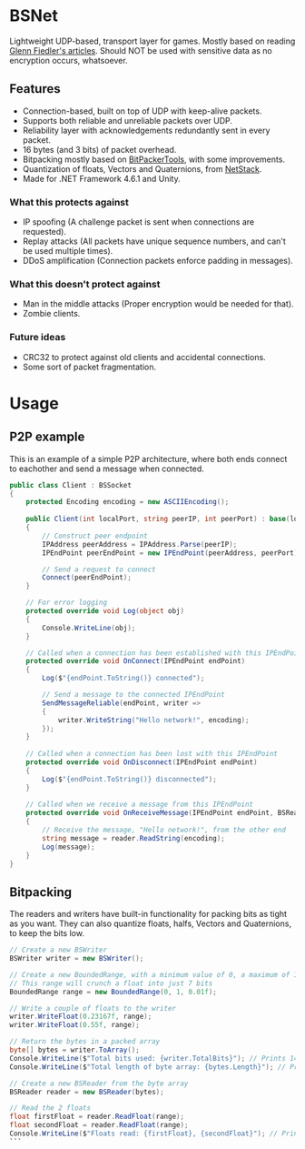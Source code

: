 # BSNet
Lightweight UDP-based, transport layer for games.
Mostly based on reading [Glenn Fiedler's articles](https://gafferongames.com).
Should NOT be used with sensitive data as no encryption occurs, whatsoever.

## Features
* Connection-based, built on top of UDP with keep-alive packets.
* Supports both reliable and unreliable packets over UDP.
* Reliability layer with acknowledgements redundantly sent in every packet.
* 16 bytes (and 3 bits) of packet overhead.
* Bitpacking mostly based on [BitPackerTools](https://github.com/LazyBui/BitPackerTools), with some improvements.
* Quantization of floats, Vectors and Quaternions, from [NetStack](https://github.com/nxrighthere/NetStack).
* Made for .NET Framework 4.6.1 and Unity.

### What this protects against
* IP spoofing (A challenge packet is sent when connections are requested).
* Replay attacks (All packets have unique sequence numbers, and can't be used multiple times).
* DDoS amplification (Connection packets enforce padding in messages).

### What this doesn't protect against
* Man in the middle attacks (Proper encryption would be needed for that).
* Zombie clients.

### Future ideas
* CRC32 to protect against old clients and accidental connections.
* Some sort of packet fragmentation.

# Usage
## P2P example
This is an example of a simple P2P architecture, where both ends connect to eachother and send a message when connected.
```csharp
public class Client : BSSocket
{
    protected Encoding encoding = new ASCIIEncoding();
    
    public Client(int localPort, string peerIP, int peerPort) : base(localPort)
    {
        // Construct peer endpoint
        IPAddress peerAddress = IPAddress.Parse(peerIP);
        IPEndPoint peerEndPoint = new IPEndPoint(peerAddress, peerPort);

        // Send a request to connect
        Connect(peerEndPoint);
    }

    // For error logging
    protected override void Log(object obj)
    {
        Console.WriteLine(obj);
    }

    // Called when a connection has been established with this IPEndPoint
    protected override void OnConnect(IPEndPoint endPoint)
    {
        Log($"{endPoint.ToString()} connected");

        // Send a message to the connected IPEndPoint
        SendMessageReliable(endPoint, writer =>
        {
            writer.WriteString("Hello network!", encoding);
        });
    }
	
    // Called when a connection has been lost with this IPEndPoint
    protected override void OnDisconnect(IPEndPoint endPoint)
    {
        Log($"{endPoint.ToString()} disconnected");
    }
	
    // Called when we receive a message from this IPEndPoint
    protected override void OnReceiveMessage(IPEndPoint endPoint, BSReader reader)
    {
        // Receive the message, "Hello network!", from the other end
        string message = reader.ReadString(encoding);
        Log(message);
    }
}
```

## Bitpacking
The readers and writers have built-in functionality for packing bits as tight as you want.
They can also quantize floats, halfs, Vectors and Quaternions, to keep the bits low.
````csharp
// Create a new BSWriter
BSWriter writer = new BSWriter();

// Create a new BoundedRange, with a minimum value of 0, a maximum of 1 and 0.01 in precision
// This range will crunch a float into just 7 bits
BoundedRange range = new BoundedRange(0, 1, 0.01f);

// Write a couple of floats to the writer
writer.WriteFloat(0.23167f, range);
writer.WriteFloat(0.55f, range);

// Return the bytes in a packed array
byte[] bytes = writer.ToArray();
Console.WriteLine($"Total bits used: {writer.TotalBits}"); // Prints 14
Console.WriteLine($"Total length of byte array: {bytes.Length}"); // Prints 2

// Create a new BSReader from the byte array
BSReader reader = new BSReader(bytes);

// Read the 2 floats
float firstFloat = reader.ReadFloat(range);
float secondFloat = reader.ReadFloat(range);
Console.WriteLine($"Floats read: {firstFloat}, {secondFloat}"); // Prints 0.23 and 0.55
```